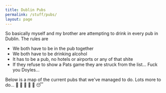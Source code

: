 ```yaml
---
title: Dublin Pubs
permalink: /stuff/pubs/
layout: page
---
```


So basically myself and my brother are attempting to drink in every pub in Dublin. The rules are
  
  * We both have to be in the pub together
  * We both have to be drinking alcohol
  * It has to be a pub, no hotels or airports or any of that shite
  * If they refuse to show a Pats game they are struck from the list... Fuck you Doyles...

Below is a map of the current pubs that we've managed to do. Lots more to do... :beers: :beers: :beers: :tropical_drink: :pizza: :sleeping:

<script src="https://embed.github.com/view/geojson/irishshagua/dublin-pubs-map/master/dublin-pubs.geojson"></script>